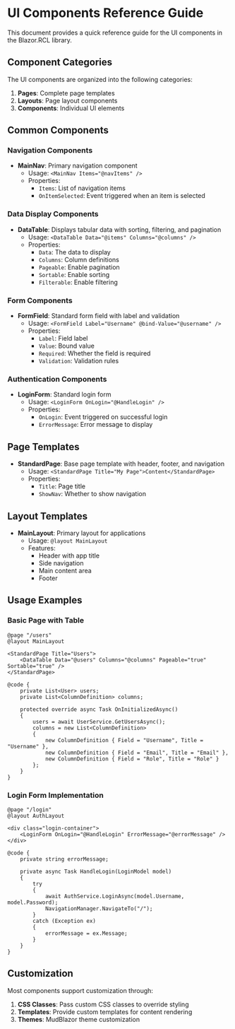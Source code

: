 # UI Components Reference Guide

This document provides a quick reference guide for the UI components in the Blazor.RCL library.

## Component Categories

The UI components are organized into the following categories:

1. **Pages**: Complete page templates
2. **Layouts**: Page layout components
3. **Components**: Individual UI elements

## Common Components

### Navigation Components

- **MainNav**: Primary navigation component
  - Usage: `<MainNav Items="@navItems" />`
  - Properties:
    - `Items`: List of navigation items
    - `OnItemSelected`: Event triggered when an item is selected

### Data Display Components

- **DataTable**: Displays tabular data with sorting, filtering, and pagination
  - Usage: `<DataTable Data="@items" Columns="@columns" />`
  - Properties:
    - `Data`: The data to display
    - `Columns`: Column definitions
    - `Pageable`: Enable pagination
    - `Sortable`: Enable sorting
    - `Filterable`: Enable filtering

### Form Components

- **FormField**: Standard form field with label and validation
  - Usage: `<FormField Label="Username" @bind-Value="@username" />`
  - Properties:
    - `Label`: Field label
    - `Value`: Bound value
    - `Required`: Whether the field is required
    - `Validation`: Validation rules

### Authentication Components

- **LoginForm**: Standard login form
  - Usage: `<LoginForm OnLogin="@HandleLogin" />`
  - Properties:
    - `OnLogin`: Event triggered on successful login
    - `ErrorMessage`: Error message to display

## Page Templates

- **StandardPage**: Base page template with header, footer, and navigation
  - Usage: `<StandardPage Title="My Page">Content</StandardPage>`
  - Properties:
    - `Title`: Page title
    - `ShowNav`: Whether to show navigation

## Layout Templates

- **MainLayout**: Primary layout for applications
  - Usage: `@layout MainLayout`
  - Features:
    - Header with app title
    - Side navigation
    - Main content area
    - Footer

## Usage Examples

### Basic Page with Table

```razor
@page "/users"
@layout MainLayout

<StandardPage Title="Users">
    <DataTable Data="@users" Columns="@columns" Pageable="true" Sortable="true" />
</StandardPage>

@code {
    private List<User> users;
    private List<ColumnDefinition> columns;

    protected override async Task OnInitializedAsync()
    {
        users = await UserService.GetUsersAsync();
        columns = new List<ColumnDefinition>
        {
            new ColumnDefinition { Field = "Username", Title = "Username" },
            new ColumnDefinition { Field = "Email", Title = "Email" },
            new ColumnDefinition { Field = "Role", Title = "Role" }
        };
    }
}
```

### Login Form Implementation

```razor
@page "/login"
@layout AuthLayout

<div class="login-container">
    <LoginForm OnLogin="@HandleLogin" ErrorMessage="@errorMessage" />
</div>

@code {
    private string errorMessage;

    private async Task HandleLogin(LoginModel model)
    {
        try
        {
            await AuthService.LoginAsync(model.Username, model.Password);
            NavigationManager.NavigateTo("/");
        }
        catch (Exception ex)
        {
            errorMessage = ex.Message;
        }
    }
}
```

## Customization

Most components support customization through:

1. **CSS Classes**: Pass custom CSS classes to override styling
2. **Templates**: Provide custom templates for content rendering
3. **Themes**: MudBlazor theme customization 